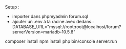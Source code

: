 Setup :
- importer dans phpmyadmin forum.sql
- ajouter un .env à la racine avec dedans :
DATABASE_URL="mysql://root:root@localhost/forum?serverVersion=mariadb-10.5.8"

composer install
npm install
php bin/console server:run
